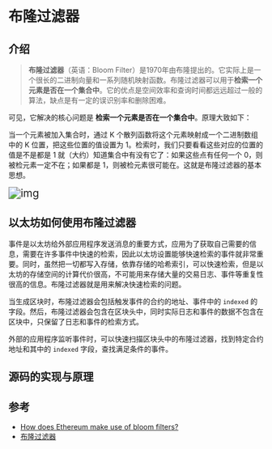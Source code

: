 # 布隆过滤器

## 介绍

> **布隆过滤器**（英语：Bloom Filter）是1970年由布隆提出的。它实际上是一个很长的二进制向量和一系列随机映射函数。布隆过滤器可以用于**检索一个元素是否在一个集合中**。它的优点是空间效率和查询时间都远远超过一般的算法，缺点是有一定的误识别率和删除困难。

可见，它解决的核心问题是 **检索一个元素是否在一个集合中**。原理大致如下：

当一个元素被加入集合时，通过 K 个散列函数将这个元素映射成一个二进制数组中的 K 位置，把这些位置的值设置为 1。检索时，我们只要看看这些对应的位置的值是不是都是 1 就（大约）知道集合中有没有它了：如果这些点有任何一个 0，则被检元素一定不在；如果都是 1，则被检元素很可能在。这就是布隆过滤器的基本思想。

<img src="https://upload.wikimedia.org/wikipedia/commons/thumb/a/ac/Bloom_filter.svg/360px-Bloom_filter.svg.png" alt="img" style="zoom:150%;" />

## 以太坊如何使用布隆过滤器

事件是以太坊给外部应用程序发送消息的重要方式，应用为了获取自己需要的信息，需要在许多事件中快速的检索，因此以太坊设置能够快速检索的事件就非常重要。同时，虽然把一切都写入存储，依靠存储的哈希索引，可以快速检索，但是以太坊的存储空间的计算代价很高，不可能用来存储大量的交易日志、事件等重复性很高的信息。布隆过滤器就是用来解决快速检索的问题。

当生成区块时，布隆过滤器会包括触发事件的合约的地址、事件中的 `indexed` 的字段。然后，布隆过滤器会包含在区块头中，同时实际日志和事件的数据不包含在区块中，只保留了日志和事件的检索方式。

外部的应用程序监听事件时，可以快速扫描区块头中的布隆过滤器，找到特定合约地址和其中的 `indexed` 字段，查找满足条件的事件。

## 源码的实现与原理









## 参考

- [How does Ethereum make use of bloom filters?](https://ethereum.stackexchange.com/questions/3418/how-does-ethereum-make-use-of-bloom-filters)
- [布隆过滤器](https://zh.wikipedia.org/wiki/%E5%B8%83%E9%9A%86%E8%BF%87%E6%BB%A4%E5%99%A8)